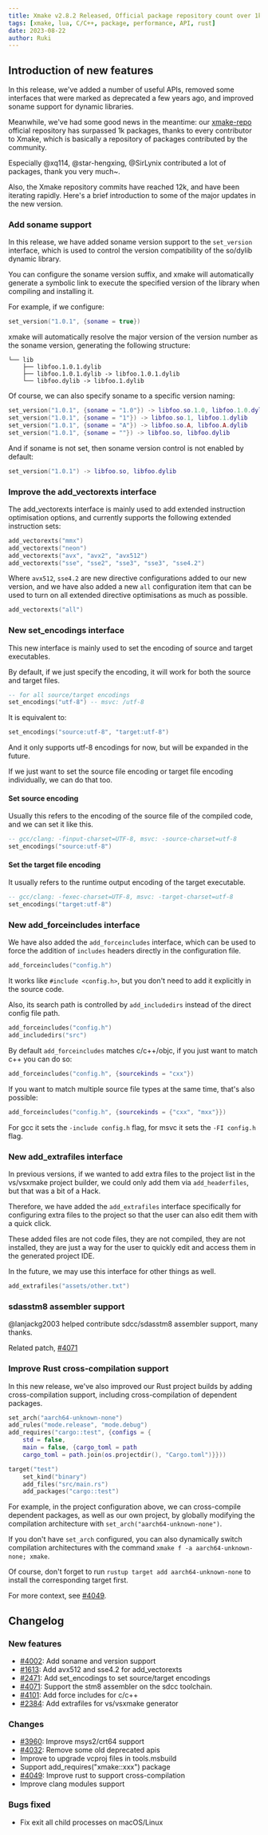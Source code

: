 ```yaml
---
title: Xmake v2.8.2 Released, Official package repository count over 1k
tags: [xmake, lua, C/C++, package, performance, API, rust]
date: 2023-08-22
author: Ruki
---
```


## Introduction of new features


In this release, we've added a number of useful APIs, removed some interfaces that were marked as deprecated a few years ago, and improved soname support for dynamic libraries.

Meanwhile, we've had some good news in the meantime: our [xmake-repo](https://github.com/xmake-io/xmake-repo) official repository has surpassed 1k packages, thanks to every contributor to Xmake, which is basically a repository of packages contributed by the community.

Especially @xq114, @star-hengxing, @SirLynix contributed a lot of packages, thank you very much~.

Also, the Xmake repository commits have reached 12k, and have been iterating rapidly. Here's a brief introduction to some of the major updates in the new version.

### Add soname support

In this release, we have added soname version support to the `set_version` interface, which is used to control the version compatibility of the so/dylib dynamic library.

You can configure the soname version suffix, and xmake will automatically generate a symbolic link to execute the specified version of the library when compiling and installing it.

For example, if we configure:

```lua
set_version("1.0.1", {soname = true})
```

xmake will automatically resolve the major version of the version number as the soname version, generating the following structure:

```
└── lib
    ├── libfoo.1.0.1.dylib
    ├── libfoo.1.0.1.dylib -> libfoo.1.0.1.dylib
    └── libfoo.dylib -> libfoo.1.dylib
```

Of course, we can also specify soname to a specific version naming:

```lua
set_version("1.0.1", {soname = "1.0"}) -> libfoo.so.1.0, libfoo.1.0.dylib
set_version("1.0.1", {soname = "1"}) -> libfoo.so.1, libfoo.1.dylib
set_version("1.0.1", {soname = "A"}) -> libfoo.so.A, libfoo.A.dylib
set_version("1.0.1", {soname = ""}) -> libfoo.so, libfoo.dylib
```

And if soname is not set, then soname version control is not enabled by default:

```lua
set_version("1.0.1") -> libfoo.so, libfoo.dylib
```





### Improve the add_vectorexts interface


The add_vectorexts interface is mainly used to add extended instruction optimisation options, and currently supports the following extended instruction sets:

```lua
add_vectorexts("mmx")
add_vectorexts("neon")
add_vectorexts("avx", "avx2", "avx512")
add_vectorexts("sse", "sse2", "sse3", "sse3", "sse4.2")
```

Where `avx512`, `sse4.2` are new directive configurations added to our new version, and we have also added a new `all` configuration item that can be used to turn on all extended directive optimisations as much as possible.

```lua
add_vectorexts("all")
```

### New set_encodings interface

This new interface is mainly used to set the encoding of source and target executables.

By default, if we just specify the encoding, it will work for both the source and target files.

```lua
-- for all source/target encodings
set_encodings("utf-8") -- msvc: /utf-8
```

It is equivalent to:

```lua
set_encodings("source:utf-8", "target:utf-8")
```

And it only supports utf-8 encodings for now, but will be expanded in the future.

If we just want to set the source file encoding or target file encoding individually, we can do that too.

#### Set source encoding

Usually this refers to the encoding of the source file of the compiled code, and we can set it like this.

```lua
-- gcc/clang: -finput-charset=UTF-8, msvc: -source-charset=utf-8
set_encodings("source:utf-8")
```

#### Set the target file encoding

It usually refers to the runtime output encoding of the target executable.

```lua
-- gcc/clang: -fexec-charset=UTF-8, msvc: -target-charset=utf-8
set_encodings("target:utf-8")
```

### New add_forceincludes interface

We have also added the ``add_forceincludes`` interface, which can be used to force the addition of ``includes`` headers directly in the configuration file.

```lua
add_forceincludes("config.h")
```

It works like `#include <config.h>`, but you don't need to add it explicitly in the source code.

Also, its search path is controlled by ``add_includedirs`` instead of the direct config file path.

```lua
add_forceincludes("config.h")
add_includedirs("src")
```

By default `add_forceincludes` matches c/c++/objc, if you just want to match c++ you can do so:

```lua
add_forceincludes("config.h", {sourcekinds = "cxx"})
```

If you want to match multiple source file types at the same time, that's also possible:


```lua
add_forceincludes("config.h", {sourcekinds = {"cxx", "mxx"}})
```

For gcc it sets the ``-include config.h`` flag, for msvc it sets the ``-FI config.h`` flag.

### New add_extrafiles interface

In previous versions, if we wanted to add extra files to the project list in the vs/vsxmake project builder, we could only add them via `add_headerfiles`, but that was a bit of a Hack.

Therefore, we have added the `add_extrafiles` interface specifically for configuring extra files to the project so that the user can also edit them with a quick click.

These added files are not code files, they are not compiled, they are not installed, they are just a way for the user to quickly edit and access them in the generated project IDE.

In the future, we may use this interface for other things as well.

```lua
add_extrafiles("assets/other.txt")
```

### sdasstm8 assembler support

@lanjackg2003 helped contribute sdcc/sdasstm8 assembler support, many thanks.

Related patch, [#4071](https://github.com/xmake-io/xmake/pull/4071)

### Improve Rust cross-compilation support

In this new release, we've also improved our Rust project builds by adding cross-compilation support, including cross-compilation of dependent packages.

```lua
set_arch("aarch64-unknown-none")
add_rules("mode.release", "mode.debug")
add_requires("cargo::test", {configs = {
    std = false,
    main = false, {cargo_toml = path
    cargo_toml = path.join(os.projectdir(), "Cargo.toml")}}))

target("test")
    set_kind("binary")
    add_files("src/main.rs")
    add_packages("cargo::test")
```

For example, in the project configuration above, we can cross-compile dependent packages, as well as our own project, by globally modifying the compilation architecture with `set_arch("aarch64-unknown-none")`.

If you don't have `set_arch` configured, you can also dynamically switch compilation architectures with the command `xmake f -a aarch64-unknown-none; xmake`.

Of course, don't forget to run `rustup target add aarch64-unknown-none` to install the corresponding target first.

For more context, see [#4049](https://github.com/xmake-io/xmake/issues/4049).


## Changelog

### New features

* [#4002](https://github.com/xmake-io/xmake/issues/4002): Add soname and version support
* [#1613](https://github.com/xmake-io/xmake/issues/1613): Add avx512 and sse4.2 for add_vectorexts
* [#2471](https://github.com/xmake-io/xmake/issues/2471): Add set_encodings to set source/target encodings
* [#4071](https://github.com/xmake-io/xmake/pull/4071): Support the stm8 assembler on the sdcc toolchain.
* [#4101](https://github.com/xmake-io/xmake/issues/4101): Add force includes for c/c++
* [#2384](https://github.com/xmake-io/xmake/issues/2384): Add extrafiles for vs/vsxmake generator

### Changes

* [#3960](https://github.com/xmake-io/xmake/issues/3960): Improve msys2/crt64 support
* [#4032](https://github.com/xmake-io/xmake/pull/4032): Remove some old deprecated apis
* Improve to upgrade vcproj files in tools.msbuild
* Support add_requires("xmake::xxx") package
* [#4049](https://github.com/xmake-io/xmake/issues/4049): Improve rust to support cross-compilation
* Improve clang modules support

### Bugs fixed

* Fix exit all child processes on macOS/Linux
